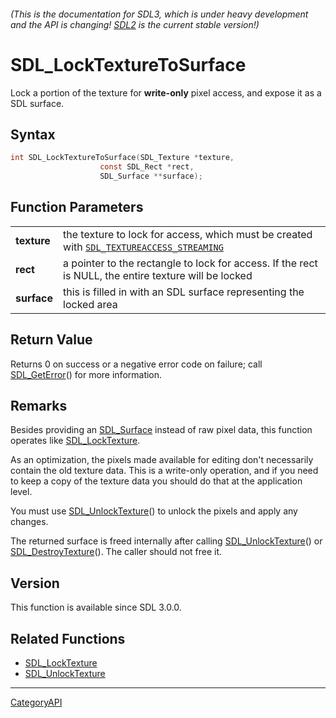 ###### (This is the documentation for SDL3, which is under heavy development and the API is changing! [SDL2](https://wiki.libsdl.org/SDL2/) is the current stable version!)
# SDL_LockTextureToSurface

Lock a portion of the texture for **write-only** pixel access, and expose it as a SDL surface.

## Syntax

```c
int SDL_LockTextureToSurface(SDL_Texture *texture,
                    const SDL_Rect *rect,
                    SDL_Surface **surface);

```

## Function Parameters

|                 |                                                                                                                         |
| --------------- | ----------------------------------------------------------------------------------------------------------------------- |
| **texture**     | the texture to lock for access, which must be created with [`SDL_TEXTUREACCESS_STREAMING`](SDL_TEXTUREACCESS_STREAMING) |
| **rect**        | a pointer to the rectangle to lock for access. If the rect is NULL, the entire texture will be locked                   |
| **surface**     | this is filled in with an SDL surface representing the locked area                                                      |

## Return Value

Returns 0 on success or a negative error code on failure; call
[SDL_GetError](SDL_GetError.md)() for more information.

## Remarks

Besides providing an [SDL_Surface](SDL_Surface.md) instead of raw pixel data,
this function operates like [SDL_LockTexture](SDL_LockTexture.md).

As an optimization, the pixels made available for editing don't necessarily
contain the old texture data. This is a write-only operation, and if you
need to keep a copy of the texture data you should do that at the
application level.

You must use [SDL_UnlockTexture](SDL_UnlockTexture.md)() to unlock the pixels
and apply any changes.

The returned surface is freed internally after calling
[SDL_UnlockTexture](SDL_UnlockTexture.md)() or
[SDL_DestroyTexture](SDL_DestroyTexture.md)(). The caller should not free it.

## Version

This function is available since SDL 3.0.0.

## Related Functions

* [SDL_LockTexture](SDL_LockTexture.md)
* [SDL_UnlockTexture](SDL_UnlockTexture.md)

----
[CategoryAPI](CategoryAPI.md)
